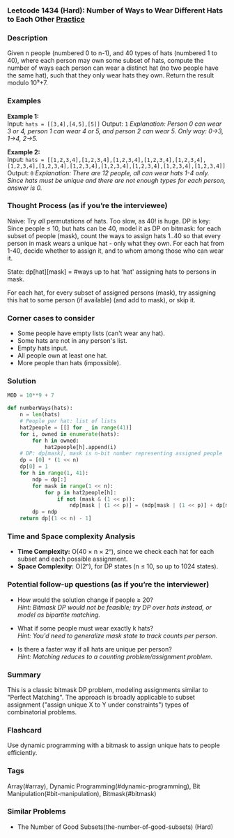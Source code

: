 ### Leetcode 1434 (Hard): Number of Ways to Wear Different Hats to Each Other [Practice](https://leetcode.com/problems/number-of-ways-to-wear-different-hats-to-each-other)

### Description  
Given n people (numbered 0 to n-1), and 40 types of hats (numbered 1 to 40), where each person may own some subset of hats, compute the number of ways each person can wear a distinct hat (no two people have the same hat), such that they only wear hats they own. Return the result modulo 10⁹+7.

### Examples  
**Example 1:**  
Input: `hats = [[3,4],[4,5],[5]]`
Output: `1`
*Explanation: Person 0 can wear 3 or 4, person 1 can wear 4 or 5, and person 2 can wear 5. Only way: 0→3, 1→4, 2→5.*

**Example 2:**  
Input: `hats = [[1,2,3,4],[1,2,3,4],[1,2,3,4],[1,2,3,4],[1,2,3,4],[1,2,3,4],[1,2,3,4],[1,2,3,4],[1,2,3,4],[1,2,3,4],[1,2,3,4],[1,2,3,4]]`
Output: `0`
*Explanation: There are 12 people, all can wear hats 1-4 only. Since hats must be unique and there are not enough types for each person, answer is 0.*

### Thought Process (as if you’re the interviewee)  
Naive: Try _all_ permutations of hats. Too slow, as 40! is huge.
DP is key: Since people ≤ 10, but hats can be 40, model it as DP on bitmask: for each subset of people (mask), count the ways to assign hats 1..40 so that every person in mask wears a unique hat - only what they own. For each hat from 1-40, decide whether to assign it, and to whom among those who can wear it.

State: dp[hat][mask] = #ways up to hat 'hat' assigning hats to persons in mask.

For each hat, for every subset of assigned persons (mask), try assigning this hat to some person (if available) (and add to mask), or skip it.

### Corner cases to consider  
- Some people have empty lists (can't wear any hat).
- Some hats are not in any person's list.
- Empty hats input.
- All people own at least one hat.
- More people than hats (impossible).

### Solution

```python
MOD = 10**9 + 7

def numberWays(hats):
    n = len(hats)
    # People per hat: list of lists
    hat2people = [[] for _ in range(41)]
    for i, owned in enumerate(hats):
        for h in owned:
            hat2people[h].append(i)
    # DP: dp[mask], mask is n-bit number representing assigned people
    dp = [0] * (1 << n)
    dp[0] = 1
    for h in range(1, 41):
        ndp = dp[:]
        for mask in range(1 << n):
            for p in hat2people[h]:
                if not (mask & (1 << p)):
                    ndp[mask | (1 << p)] = (ndp[mask | (1 << p)] + dp[mask]) % MOD
        dp = ndp
    return dp[(1 << n) - 1]
```

### Time and Space complexity Analysis  
- **Time Complexity:** O(40 × n × 2ⁿ), since we check each hat for each subset and each possible assignment.
- **Space Complexity:** O(2ⁿ), for DP states (n ≤ 10, so up to 1024 states).

### Potential follow-up questions (as if you’re the interviewer)  
- How would the solution change if people ≥ 20?  
  *Hint: Bitmask DP would not be feasible; try DP over hats instead, or model as bipartite matching.*

- What if some people must wear exactly k hats?  
  *Hint: You'd need to generalize mask state to track counts per person.*

- Is there a faster way if all hats are unique per person?  
  *Hint: Matching reduces to a counting problem/assignment problem.*

### Summary
This is a classic bitmask DP problem, modeling assignments similar to "Perfect Matching". The approach is broadly applicable to subset assignment ("assign unique X to Y under constraints") types of combinatorial problems.


### Flashcard
Use dynamic programming with a bitmask to assign unique hats to people efficiently.

### Tags
Array(#array), Dynamic Programming(#dynamic-programming), Bit Manipulation(#bit-manipulation), Bitmask(#bitmask)

### Similar Problems
- The Number of Good Subsets(the-number-of-good-subsets) (Hard)
